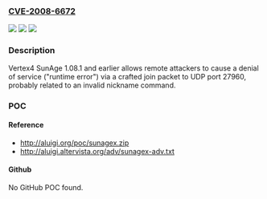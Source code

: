 ### [CVE-2008-6672](https://cve.mitre.org/cgi-bin/cvename.cgi?name=CVE-2008-6672)
![](https://img.shields.io/static/v1?label=Product&message=n%2Fa&color=blue)
![](https://img.shields.io/static/v1?label=Version&message=n%2Fa&color=blue)
![](https://img.shields.io/static/v1?label=Vulnerability&message=n%2Fa&color=brighgreen)

### Description

Vertex4 SunAge 1.08.1 and earlier allows remote attackers to cause a denial of service ("runtime error") via a crafted join packet to UDP port 27960, probably related to an invalid nickname command.

### POC

#### Reference
- http://aluigi.org/poc/sunagex.zip
- http://aluigi.altervista.org/adv/sunagex-adv.txt

#### Github
No GitHub POC found.

